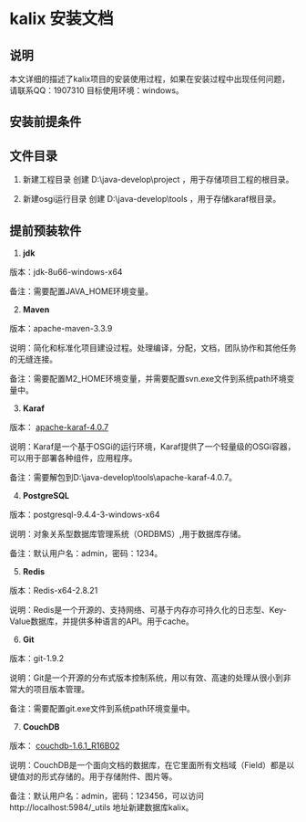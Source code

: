 # kalix 安装文档

## 说明
本文详细的描述了kalix项目的安装使用过程，如果在安装过程中出现任何问题，请联系QQ：1907310
目标使用环境：windows。

## 安装前提条件

## 文件目录

1. 新建工程目录
创建 D:\java-develop\project ，用于存储项目工程的根目录。

2. 新建osgi运行目录
创建 D:\java-develop\tools ，用于存储karaf根目录。

## 提前预装软件

1. **jdk**

  版本：jdk-8u66-windows-x64
  
  备注：需要配置JAVA_HOME环境变量。
  
2. **Maven**

  版本：apache-maven-3.3.9
  
  说明：简化和标准化项目建设过程。处理编译，分配，文档，团队协作和其他任务的无缝连接。
  
  备注：需要配置M2_HOME环境变量，并需要配置svn.exe文件到系统path环境变量中。
  
3. **Karaf**

  版本： [apache-karaf-4.0.7](http://karaf.apache.org)
  
  说明：Karaf是一个基于OSGi的运行环境，Karaf提供了一个轻量级的OSGi容器，可以用于部署各种组件，应用程序。
  
  备注：需要解包到D:\java-develop\tools\apache-karaf-4.0.7。
  
4. **PostgreSQL**

  版本：postgresql-9.4.4-3-windows-x64
  
  说明：对象关系型数据库管理系统（ORDBMS）,用于数据库存储。
  
  备注：默认用户名：admin，密码：1234。
  
5. **Redis**

  版本：Redis-x64-2.8.21
  
  说明：Redis是一个开源的、支持网络、可基于内存亦可持久化的日志型、Key-Value数据库，并提供多种语言的API。用于cache。
  
6. **Git**

  版本：git-1.9.2
  
  说明：Git是一个开源的分布式版本控制系统，用以有效、高速的处理从很小到非常大的项目版本管理。
  
  备注：需要配置git.exe文件到系统path环境变量中。
  
7. **CouchDB**

  版本： [couchdb-1.6.1_R16B02](http://couchdb.apache.org)
  
  说明：CouchDB是一个面向文档的数据库，在它里面所有文档域（Field）都是以键值对的形式存储的。用于存储附件、图片等。
  
  备注：默认用户名：admin，密码：123456，可以访问 http://localhost:5984/_utils 地址新建数据库kalix。
